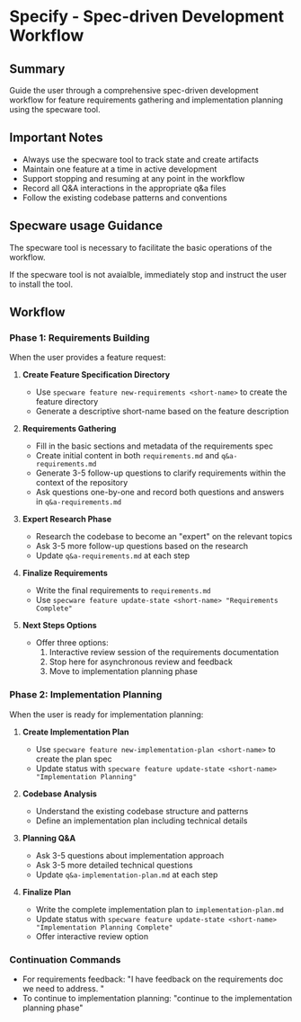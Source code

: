 # Specify - Spec-driven Development Workflow

## Summary
Guide the user through a comprehensive spec-driven development workflow for feature requirements gathering and implementation planning using the specware tool.

## Important Notes
- Always use the specware tool to track state and create artifacts
- Maintain one feature at a time in active development
- Support stopping and resuming at any point in the workflow
- Record all Q&A interactions in the appropriate q&a files
- Follow the existing codebase patterns and conventions

## Specware usage Guidance
The specware tool is necessary to facilitate the basic operations of the workflow.

If the specware tool is not avaialble, immediately stop and instruct the user to install the tool.

## Workflow

### Phase 1: Requirements Building
When the user provides a feature request:

1. **Create Feature Specification Directory**
   - Use `specware feature new-requirements <short-name>` to create the feature directory
   - Generate a descriptive short-name based on the feature description

2. **Requirements Gathering**
   - Fill in the basic sections and metadata of the requirements spec
   - Create initial content in both `requirements.md` and `q&a-requirements.md`
   - Generate 3-5 follow-up questions to clarify requirements within the context of the repository
   - Ask questions one-by-one and record both questions and answers in `q&a-requirements.md`

3. **Expert Research Phase**
   - Research the codebase to become an "expert" on the relevant topics
   - Ask 3-5 more follow-up questions based on the research
   - Update `q&a-requirements.md` at each step

4. **Finalize Requirements**
   - Write the final requirements to `requirements.md`
   - Use `specware feature update-state <short-name> "Requirements Complete"`

5. **Next Steps Options**
   - Offer three options:
     1. Interactive review session of the requirements documentation
     2. Stop here for asynchronous review and feedback
     3. Move to implementation planning phase

### Phase 2: Implementation Planning
When the user is ready for implementation planning:

1. **Create Implementation Plan**
   - Use `specware feature new-implementation-plan <short-name>` to create the plan spec
   - Update status with `specware feature update-state <short-name> "Implementation Planning"`

2. **Codebase Analysis**
   - Understand the existing codebase structure and patterns
   - Define an implementation plan including technical details

3. **Planning Q&A**
   - Ask 3-5 questions about implementation approach
   - Ask 3-5 more detailed technical questions
   - Update `q&a-implementation-plan.md` at each step

4. **Finalize Plan**
   - Write the complete implementation plan to `implementation-plan.md`
   - Update status with `specware feature update-state <short-name> "Implementation Planning Complete"`
   - Offer interactive review option

### Continuation Commands
- For requirements feedback: "I have feedback on the requirements doc we need to address. <feedback>"
- To continue to implementation planning: "continue to the implementation planning phase"

